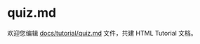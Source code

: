 quiz.md
===

欢迎您编辑 <a target="__blank" href="https://github.com/jaywcjlove/html-tutorial/blob/master/docs/tutorial/quiz.md">docs/tutorial/quiz.md</a> 文件，共建 HTML Tutorial 文档。

